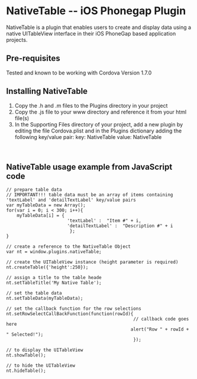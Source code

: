 NativeTable -- iOS Phonegap Plugin
=============================================================
NativeTable is a plugin that enables users to create and display data using a native UITableView interface in their iOS PhoneGap based application projects.
<br />


Pre-requisites
-------------------------------------------------------------
Tested and known to be working with Cordova Version 1.7.0
<br />


Installing NativeTable
-------------------------------------------------------------

1. Copy the .h and .m files to the Plugins directory in your project
2. Copy the .js file to your www directory and reference it from your html file(s)
3. In the Supporting Files directory of your project, add a new plugin by editing the file Cordova.plist and in the Plugins dictionary adding the following key/value pair:
   key: 	NativeTable
   value: 	NativeTable


<br />

NativeTable usage example from JavaScript code
-------------------------------------------------------------

	// prepare table data 
	// IMPORTANT!!! table data must be an array of items containing 'textLabel' and 'detailTextLabel' key/value pairs
	var myTableData = new Array();
	for(var i = 0; i < 300; i++){
		myTableData[i] = {
						   'textLabel' :  "Item #" + i,
						   'detailTextLabel' :  "Description #" + i
							};
	}
	
	// create a reference to the NativeTable Object
	var nt = window.plugins.nativeTable;
	
	// create the UITableView instance (height parameter is required)
	nt.createTable({'height':250});
	
	// assign a title to the table heade
	nt.setTableTitle('My Native Table');
	
	// set the table data
	nt.setTableData(myTableData);
	
	// set the callback function for the row selections
	nt.setRowSelectCallBackFunction(function(rowId){
													// callback code goes here
												   alert("Row " + rowId + " Selected!");
													});
								   
	// to display the UITableView
	nt.showTable();
	
	// to hide the UITableView
	nt.hideTable();

<br />


